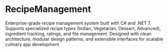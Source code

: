 # RecipeManagement
Enterprise-grade recipe management system built with C# and .NET 7. Supports specialized recipe types (Indian, Vegetarian, Dessert, Advanced), ingredient tracking, ratings, and file management. Designed with clean architecture, modular design patterns, and extensible interfaces for scalable culinary app development
